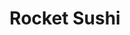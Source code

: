 ---
layout: place
title: "Rocket Sushi"
permalink: /california/san-francisco/rocket-sushi.html
stateAbbr: CA
stateName: California
cityName: San Francisco
seo:
  name: "Rocket Sushi"
  type: Restaurant
  links: http://www.rocketsushisf.com/
description: "Contemporary Japanese joint with a sushi train & patio seating, also preparing noodle & rice dishes. Rocket Sushi serves delicious sushi in San Francisco, California. Try fresh Japanese dishes for a great dining experience. Available for takeout, delivery, lunch, and dinner."
place_id: ChIJhecuAliBhYARyeSnN9PLdBE
photos:
  - name: >-
      places/ChIJhecuAliBhYARyeSnN9PLdBE/photos/AeeoHcLWPyyGoD-O652WsA9CkBB3gHE6kWb9IouU2RoazHv3SIjuod_aPJulkeaa8GQ41Ds9C6FkIcHGSBsrVAJxZHqN4wFA_sgXgg4JDlWUICZz05wIJ7wpyQlGbGbQQVlLL6fzvvGCGysEE50ANXrAPSJoHr-FDPkazGrQc7rDILGRMnrgWBdFzw37UUENeVBDRQc-hRFt1-id3kJo_pLnx44ELWdmgSG2PgnKWnpSqdQi8W0K38XtFtfmGFFyDPOVE7dEvbeUSa-gnZTuPSyqXXRX0dGvOPySSF6EwxfZpKc
    widthPx: 4032
    heightPx: 3024
    authorAttributions:
      - displayName: Rocket Sushi
        uri: https://maps.google.com/maps/contrib/112139519470676780537
        photoUri: >-
          https://lh3.googleusercontent.com/a-/ALV-UjWcWqDr1hWJwtE3N8NTl7RTNtk2Uf6Lkss3CW2PBGy9S6dyvqI=s100-p-k-no-mo
    flagContentUri: >-
      https://www.google.com/local/imagery/report/?cb_client=maps_api_places.places_api&image_key=!1e10!2sAF1QipO-W7dO-bD8YH2m0K5PUNJgk3GGNGIL78EDxSY&hl=en-US
    googleMapsUri: >-
      https://www.google.com/maps/place//data=!3m4!1e2!3m2!1sAF1QipO-W7dO-bD8YH2m0K5PUNJgk3GGNGIL78EDxSY!2e10!4m2!3m1!1s0x80858158022ee785:0x1174cbd337a7e4c9
  - name: >-
      places/ChIJhecuAliBhYARyeSnN9PLdBE/photos/AeeoHcLT5c_FtSFH_VgJjbUjcn1GQaPPND1xfv0undeBWLfMWhAnps2FNjclzuoiJQihqx6GDKJg6ySieT-IGhi1eKZKDFpUBBoe-Dzx3Nk8MSQwMeToXNUURHkB6-5yK9AJrxjc-AXjewdHe1xqseEd1q43l3Vh7nBL__X7Cy-ytZlpRtslsYMXx2pW53AJidI7fjjYjNLe-VMiqekEAB6vti3ztSSyp1-09xwwsDLnGzaZCcC7i-MGCcN6ZAUqv_NmLA-MUZ_6kKrthKgpmDPQgN7zntMuWafVge5n-gc4UPs
    widthPx: 800
    heightPx: 533
    authorAttributions:
      - displayName: Rocket Sushi
        uri: https://maps.google.com/maps/contrib/112139519470676780537
        photoUri: >-
          https://lh3.googleusercontent.com/a-/ALV-UjWcWqDr1hWJwtE3N8NTl7RTNtk2Uf6Lkss3CW2PBGy9S6dyvqI=s100-p-k-no-mo
    flagContentUri: >-
      https://www.google.com/local/imagery/report/?cb_client=maps_api_places.places_api&image_key=!1e10!2sAF1QipO_OhrVeRm5dlXY17oiJWyeTR2oixDtxOXFtwc&hl=en-US
    googleMapsUri: >-
      https://www.google.com/maps/place//data=!3m4!1e2!3m2!1sAF1QipO_OhrVeRm5dlXY17oiJWyeTR2oixDtxOXFtwc!2e10!4m2!3m1!1s0x80858158022ee785:0x1174cbd337a7e4c9
  - name: >-
      places/ChIJhecuAliBhYARyeSnN9PLdBE/photos/AeeoHcImRiUBojuyBMJhyjy3iO6CWfkqzGVatCH4olRk70lTLUnFyA66x684wOwDqnml5ENbrtOAgYmRRzT1YIEEdWmEuFSCnamTgnzIkY2meVj4BWFAUSHtjkZG4OcEE49ViD3tFLtBa7x3u7eQYqBqY4J5Y5GQ_iYv9wQO1QnX_1nPZJ2t5cKLso7Q-m4hJ8iQQ0sQwTtaMVcDudKsa8xa3DJwW5k-DQY6BQ3sVr_QqmOXummK2VnswHSGXgYyhdXGYDYS-Czhd_jCL2qEmZyBg-rcrUDRjOCaAYwnN5HRrQ0-C3QkT51HyH_qjOs9vWrKX7qO3edxKGW6OWzT8geOlAAKGa9OcHKJCsYm-8l3O6zxgjDgcSQMvmFCEMjmmhf0Qc2bf0MGNeG5gRhga3jtFu_oTIu3olL5K7NZXNvD_8XW40-d
    widthPx: 2268
    heightPx: 2267
    authorAttributions:
      - displayName: Brian Kennedy
        uri: https://maps.google.com/maps/contrib/107475167775762752157
        photoUri: >-
          https://lh3.googleusercontent.com/a-/ALV-UjVFjqMQeTAZScbNwnsivMyIXTBjwIpgIQ16JyWgRuA85Cw5-JdtDg=s100-p-k-no-mo
    flagContentUri: >-
      https://www.google.com/local/imagery/report/?cb_client=maps_api_places.places_api&image_key=!1e10!2sCIHM0ogKEICAgMCI27yR_wE&hl=en-US
    googleMapsUri: >-
      https://www.google.com/maps/place//data=!3m4!1e2!3m2!1sCIHM0ogKEICAgMCI27yR_wE!2e10!4m2!3m1!1s0x80858158022ee785:0x1174cbd337a7e4c9
  - name: >-
      places/ChIJhecuAliBhYARyeSnN9PLdBE/photos/AeeoHcIdkMFDg3tgKRXMPrHqDVCBL3Z3PwxLVRl_9MoylrNWsusPayBWZ87kiVvLvx27VJFd38UnJRWeH73uoU7KDmk3MYJunnoAyzhLXtSujAT2KhS7lg2JHLZGRG0SaNv1zaCkEBeT70Iyox3Gr1UFvIHqLt_5x553ZSYKPh-TC9oA6CYAWSTzP4VWEwSGu-h5tirIUuTPmNGz8n25S0Ab69Tnq2RwJbxHZXkWCmSAUeTfRXsjwSQ1Ix0csNOTmgZc36YXZLB3G4zgXHrnYQGEMqaxFtwd93DCwTVS3nc9qTE
    widthPx: 761
    heightPx: 429
    authorAttributions:
      - displayName: Rocket Sushi
        uri: https://maps.google.com/maps/contrib/112139519470676780537
        photoUri: >-
          https://lh3.googleusercontent.com/a-/ALV-UjWcWqDr1hWJwtE3N8NTl7RTNtk2Uf6Lkss3CW2PBGy9S6dyvqI=s100-p-k-no-mo
    flagContentUri: >-
      https://www.google.com/local/imagery/report/?cb_client=maps_api_places.places_api&image_key=!1e10!2sAF1QipPzqLr7keZXBMntHOxOho3Mh5q4UMmRQx8YQ-Y&hl=en-US
    googleMapsUri: >-
      https://www.google.com/maps/place//data=!3m4!1e2!3m2!1sAF1QipPzqLr7keZXBMntHOxOho3Mh5q4UMmRQx8YQ-Y!2e10!4m2!3m1!1s0x80858158022ee785:0x1174cbd337a7e4c9
  - name: >-
      places/ChIJhecuAliBhYARyeSnN9PLdBE/photos/AeeoHcKbLa-yFherzk--Hc0FHjBSkTKMoZYz-OzSPnUYKBAwdRJLIUPKei61Kx5UR8P93KkcOVqXja4dyE3c4Mr9t6juqyA2vJG31x8RaQMTqJbH_RalKv4X3NQL5NboOLL7ropkCipFGNtv7X37QqAXaVDpazqx0iBREdZy_y8lijOeJUENumi9MUIufmSI93Iy2TnR_AR3LVfoUkXg-vswTw87lItF3F7pd6j4Px5UBRGdwQwmisqUW4ukeEDESWJMzcIHzj8FnqF1t8ASjx2cyLfS4sowmftqyFb4KSDrnaQR6jpLEvTJWL9rbc7lY7xgSrgGQ_6zOBIutB-cat2UbrAN9ehOXRp5vWJk2xfzhT24l7fE8gyVZRxHhQUP-jXBsiV3Pg2w0FIizSFbCyeUmC0lS-OQ4-Oz6uFBYq2LmdMxnbOu
    widthPx: 2700
    heightPx: 4800
    authorAttributions:
      - displayName: Elijah Soria
        uri: https://maps.google.com/maps/contrib/113320241634778190253
        photoUri: >-
          https://lh3.googleusercontent.com/a-/ALV-UjVeTSUZWjmpayrW84uNayrah_3DQNiTFUh8x-ocBf69Ti6Dyy_o1Q=s100-p-k-no-mo
    flagContentUri: >-
      https://www.google.com/local/imagery/report/?cb_client=maps_api_places.places_api&image_key=!1e10!2sCIHM0ogKEICAgMDI2sz81wE&hl=en-US
    googleMapsUri: >-
      https://www.google.com/maps/place//data=!3m4!1e2!3m2!1sCIHM0ogKEICAgMDI2sz81wE!2e10!4m2!3m1!1s0x80858158022ee785:0x1174cbd337a7e4c9
  - name: >-
      places/ChIJhecuAliBhYARyeSnN9PLdBE/photos/AeeoHcKiaFYz5XmKqhfItwDQgOgUdC7CO1b-yPijMKTg-91SOsV2h6FxMhrIr90qmVehpBUghLHTo0BfCWaDrB8BP_rwpQrc-Pire8h27knGJaf4mkjVHZmdp1JydnJa3t_aQoe7UvJgg6-A0GULWI28f2TweeVf9Nccdww1FktrKOioAoOFCq8PDmdreCiFUhdeJqBbMMraRjeVC9jafh1Jy383lensTFRfHoPKhli45kD8yJKcvlZgSrsmAiK9aawkH3Z_8yADCYZqBFFGaOBsfjWInAK1fobI7g7xVTPAVMV0vFxwt-ByEeHT6EgXr8OzO_fEG7nUU33_7HsTFDk8nRYhdtc1V-9oSgcvWInhwS8xgy9Emw2kP8Ax-zFtThrkKE8shsfqUWLcx3Fj_X_OH5y_oPtRuVXLJAVbuyITBgZB6A
    widthPx: 3709
    heightPx: 3240
    authorAttributions:
      - displayName: Kenneth Leung
        uri: https://maps.google.com/maps/contrib/105074529566645374705
        photoUri: >-
          https://lh3.googleusercontent.com/a/ACg8ocLoV3CjLtQRcEl_xv4ofZu1dhZdg5gO_r3vJxbn3OzCtN_7CB9w=s100-p-k-no-mo
    flagContentUri: >-
      https://www.google.com/local/imagery/report/?cb_client=maps_api_places.places_api&image_key=!1e10!2sCIHM0ogKEICAgMDAqq3MaQ&hl=en-US
    googleMapsUri: >-
      https://www.google.com/maps/place//data=!3m4!1e2!3m2!1sCIHM0ogKEICAgMDAqq3MaQ!2e10!4m2!3m1!1s0x80858158022ee785:0x1174cbd337a7e4c9
  - name: >-
      places/ChIJhecuAliBhYARyeSnN9PLdBE/photos/AeeoHcINGaWEj27ihhDXJ-LZY6RQpV0OuzuyUk0BMOXe5YgCRF8cl0LFRwuIWIU_a7Eb_Bfuh3E4Z4FguNHIeNrvLH8tqynvi9qsTxLIu-WOzB3cebrcrHYavFiS9n8k0GLMBEIsqOD9Bhe5LRdAx6mXSRCsh_QdjT6hZ8LnlCzgyMreyR4eDXcQ8pF44wRxgDk8_LcSCmuCoHqpUyn7cW2tJXlc_FJ8B71WTFnlVfRObPryqT8j2j2OxFIF6tWmQAuOrbChme9J9-DtFskxVwhdGjNI5aS10qcroBnWDXcJ-N9yhj6eMnW1-YYueOsMGBwky9gmOvojldDDeakCvOctXX84vQHpPA6nO3ir533a-xItuFnGl7H1u7-lL-rEWaTx6skQ-eg9PlVzBx_bzykjl27bE7pE9pbrg97vimPE1ugqpQcx
    widthPx: 2560
    heightPx: 1920
    authorAttributions:
      - displayName: Chef Tony
        uri: https://maps.google.com/maps/contrib/107813554259316757255
        photoUri: >-
          https://lh3.googleusercontent.com/a-/ALV-UjV4eNYNMU-A09VgioLST0qBvhBTH1YPn14JMOXEbpgClfDC8Gg2=s100-p-k-no-mo
    flagContentUri: >-
      https://www.google.com/local/imagery/report/?cb_client=maps_api_places.places_api&image_key=!1e10!2sCIHM0ogKEICAgIDTuq_PtgE&hl=en-US
    googleMapsUri: >-
      https://www.google.com/maps/place//data=!3m4!1e2!3m2!1sCIHM0ogKEICAgIDTuq_PtgE!2e10!4m2!3m1!1s0x80858158022ee785:0x1174cbd337a7e4c9
  - name: >-
      places/ChIJhecuAliBhYARyeSnN9PLdBE/photos/AeeoHcKwi2E9_gLDCKRf0ZN7hvTAlYUaAZhWwaE4Y4CC_SglmCeYqHHdvyJv2Jgc4wuUFmOHIbt7OjOdVdHEjGhzHghzFoLOxCtNpf5XZr-Gv7NDU-xZsqhQym86F0A-Wl-Cvev7_pjsh3WNxzf-ZkuprrgyY6Rk11FtzuI6DUc1ROeuJEW4MVA2nA20vOfTqf3TaidUJVvc6k59MEmoUrPseEXy-NHYTCmS9XcvGB2c_Y08CrgjmcbE5kFIfM68NUzF0_LGHeVmNWv44EP-GBmAUHVUlp_mzH-ITEbWD9_8ztM
    widthPx: 800
    heightPx: 533
    authorAttributions:
      - displayName: Rocket Sushi
        uri: https://maps.google.com/maps/contrib/112139519470676780537
        photoUri: >-
          https://lh3.googleusercontent.com/a-/ALV-UjWcWqDr1hWJwtE3N8NTl7RTNtk2Uf6Lkss3CW2PBGy9S6dyvqI=s100-p-k-no-mo
    flagContentUri: >-
      https://www.google.com/local/imagery/report/?cb_client=maps_api_places.places_api&image_key=!1e10!2sAF1QipP46WyTRPBN_MNqVG7wsLpXQRiiR8xpixuuQ18&hl=en-US
    googleMapsUri: >-
      https://www.google.com/maps/place//data=!3m4!1e2!3m2!1sAF1QipP46WyTRPBN_MNqVG7wsLpXQRiiR8xpixuuQ18!2e10!4m2!3m1!1s0x80858158022ee785:0x1174cbd337a7e4c9
  - name: >-
      places/ChIJhecuAliBhYARyeSnN9PLdBE/photos/AeeoHcJ0hxPbPS9MQUGpubkNQIMsCbiamJjJ7oEgi9PHPhqBsbDAnV2PGHyiE6N21NVmW0G-mBZjKdzq9uauKBXnYxbGmlK1hL7YsL6tP9NSprF56Y0HhLeegJ9iJ6zOLEnRm-DfylyKs6tyU0As-ODOT5glsPWPfZfMlUEwUByMQ_f3s2MuxgVLJeU9lmfYimD9jq-2Xz71L1aIZj6WZmopUw75DM8Je8f5jcjldrz8VGq3lTCC2d6_BoeidJJXSOjbfvoPY7RRbCBr9ouHDUujbVWHcPvb3pGY_0eLdNsx8d3VXbIcC-VPHjLFW84aPhCimmixdRSaeehdk8VoKDxTJgBNeScCgaDxnNxyxjG3J2FFn83wPs0Ms804Mzglo2ImT9WKPjGK42AFQY5AgXJXos_cPS0wvMtAn1VrdEclW2Q
    widthPx: 4032
    heightPx: 3024
    authorAttributions:
      - displayName: Anelya
        uri: https://maps.google.com/maps/contrib/106858908421220149486
        photoUri: >-
          https://lh3.googleusercontent.com/a-/ALV-UjUzlGhe_5MwziiEFOXAD7xwSjBsjdqlGah7eMzxcunFdvT9R6Hrtw=s100-p-k-no-mo
    flagContentUri: >-
      https://www.google.com/local/imagery/report/?cb_client=maps_api_places.places_api&image_key=!1e10!2sCIHM0ogKEICAgIDjw53MOw&hl=en-US
    googleMapsUri: >-
      https://www.google.com/maps/place//data=!3m4!1e2!3m2!1sCIHM0ogKEICAgIDjw53MOw!2e10!4m2!3m1!1s0x80858158022ee785:0x1174cbd337a7e4c9
  - name: >-
      places/ChIJhecuAliBhYARyeSnN9PLdBE/photos/AeeoHcKWBh3UtJ13KF7iHjeFTVm22txJrMFiZa131pFnS8_yEBr9dITRPSxym4nc7e4GmPb5_-sxiTReY0KrP481s3OxJSfrgxy_QW4rx257xCj1jjQ7ALg-g5dQzrWOPsQbXFw_6X4afjLya-rEIGqxO-q54qQiZUa5uHgb7En4fpl86vr4hLkUFTlke3LQ_0zag4qJupUCXXL1n5Ajknq3ERD_QBsH8B4M5TaqYDFx-GrC6ox0by3lMoiECG4Q5AvmUcX2wI9NACz9MN_1tG1Wwm1DlMQBHPDT7COTwrhbOWcECnd6Ik0ZidJ6n0IlOGc7HsY4mXrbh--QxsHV0pIfPjTLp8RgtPOPYx4D-iPVcQeCJa5K1bQzDtamwIzt69mvfrOXJNR1BwYhEplv7A6HXufc3qH3ozVSfkQq1rIdWsjIhw
    widthPx: 3824
    heightPx: 2929
    authorAttributions:
      - displayName: Kenneth Leung
        uri: https://maps.google.com/maps/contrib/105074529566645374705
        photoUri: >-
          https://lh3.googleusercontent.com/a/ACg8ocLoV3CjLtQRcEl_xv4ofZu1dhZdg5gO_r3vJxbn3OzCtN_7CB9w=s100-p-k-no-mo
    flagContentUri: >-
      https://www.google.com/local/imagery/report/?cb_client=maps_api_places.places_api&image_key=!1e10!2sCIHM0ogKEICAgMDAqq3MKQ&hl=en-US
    googleMapsUri: >-
      https://www.google.com/maps/place//data=!3m4!1e2!3m2!1sCIHM0ogKEICAgMDAqq3MKQ!2e10!4m2!3m1!1s0x80858158022ee785:0x1174cbd337a7e4c9
address: 1695 Market St, San Francisco, CA 94103, USA
street: 1695 Market St
city: San Francisco
state: CA
zip: '94103'
country: USA
neighborhood: SoMa
latitude: '37.772563'
longitude: '-122.421972'
accessibility_options:
  wheelchairAccessibleEntrance: true
  wheelchairAccessibleRestroom: true
  wheelchairAccessibleSeating: true
business_status: OPERATIONAL
name: Rocket Sushi
google_maps_links:
  directionsUri: >-
    https://www.google.com/maps/dir//''/data=!4m7!4m6!1m1!4e2!1m2!1m1!1s0x80858158022ee785:0x1174cbd337a7e4c9!3e0
  placeUri: https://maps.google.com/?cid=1257854303975498953
  writeAReviewUri: >-
    https://www.google.com/maps/place//data=!4m3!3m2!1s0x80858158022ee785:0x1174cbd337a7e4c9!12e1
  reviewsUri: >-
    https://www.google.com/maps/place//data=!4m4!3m3!1s0x80858158022ee785:0x1174cbd337a7e4c9!9m1!1b1
  photosUri: >-
    https://www.google.com/maps/place//data=!4m3!3m2!1s0x80858158022ee785:0x1174cbd337a7e4c9!10e5
primary_type: Japanese Restaurant
opening_hours:
  regular: null
  current: null
secondary_opening_hours:
  regular:
    weekdayDescriptions: null
    type: null
  current:
    weekdayDescriptions: null
    type: null
phone: (415) 872-9368
price_level: PRICE_LEVEL_MODERATE
price_range: $30 &ndash; $50
rating: '4.5'
rating_count: 489
website: http://www.rocketsushisf.com/
reviews:
  - name: >-
      places/ChIJhecuAliBhYARyeSnN9PLdBE/reviews/ChdDSUhNMG9nS0VJQ0FnSUNmdXFTV3lnRRAB
    relativePublishTimeDescription: 3 months ago
    rating: 5
    text:
      text: >-
        Clean establishment, attentive service and large portions!  Sushi is
        fresh and it’s delivered to your table via a rocket!  Half the fun is
        playing with the tech to order and receive your food.   Indoor and
        outdoor seating available.
      languageCode: en
    originalText:
      text: >-
        Clean establishment, attentive service and large portions!  Sushi is
        fresh and it’s delivered to your table via a rocket!  Half the fun is
        playing with the tech to order and receive your food.   Indoor and
        outdoor seating available.
      languageCode: en
    authorAttribution:
      displayName: lonnell williams
      uri: https://www.google.com/maps/contrib/106713407141544407989/reviews
      photoUri: >-
        https://lh3.googleusercontent.com/a-/ALV-UjVXejhhbJeNXofoVq-NDo-bl6MyVb-tIiJiQghLriQMoVdgZrPxsQ=s128-c0x00000000-cc-rp-mo-ba4
    publishTime: '2024-12-28T08:02:03.959760Z'
    flagContentUri: >-
      https://www.google.com/local/review/rap/report?postId=ChdDSUhNMG9nS0VJQ0FnSUNmdXFTV3lnRRAB&d=17924085&t=1
    googleMapsUri: >-
      https://www.google.com/maps/reviews/data=!4m6!14m5!1m4!2m3!1sChdDSUhNMG9nS0VJQ0FnSUNmdXFTV3lnRRAB!2m1!1s0x80858158022ee785:0x1174cbd337a7e4c9
  - name: >-
      places/ChIJhecuAliBhYARyeSnN9PLdBE/reviews/ChZDSUhNMG9nS0VJQ0FnTUR3eHR2N0dnEAE
    relativePublishTimeDescription: 2 weeks ago
    rating: 5
    text:
      text: >-
        I had dinner here on a Thursday evening. We were seated immediately and
        were immediately taken with the cool tablet that you use to order food
        and the "rocket sleds" that deliver the food. In addition to the
        ingenious and fun aspects of the restaurant, the star of the show was
        the food. I've had sushi all over the world, including many times in
        Japan, and I can honestly say that I've never had nigiri with such
        generous portions of totally fresh fish. Granted, the prices are
        relatively high (like $14 for two pieces) but given that you're getting
        about double the fish you'd normally see on a piece of nigiri, I think
        it's a fair price.


        In addition to nigiri, we had a couple of rolls and miso soup. All was
        top notch. If you're looking for a fun place to have truly amazing
        sushi, this is your place. Highly recommended!
      languageCode: en
    originalText:
      text: >-
        I had dinner here on a Thursday evening. We were seated immediately and
        were immediately taken with the cool tablet that you use to order food
        and the "rocket sleds" that deliver the food. In addition to the
        ingenious and fun aspects of the restaurant, the star of the show was
        the food. I've had sushi all over the world, including many times in
        Japan, and I can honestly say that I've never had nigiri with such
        generous portions of totally fresh fish. Granted, the prices are
        relatively high (like $14 for two pieces) but given that you're getting
        about double the fish you'd normally see on a piece of nigiri, I think
        it's a fair price.


        In addition to nigiri, we had a couple of rolls and miso soup. All was
        top notch. If you're looking for a fun place to have truly amazing
        sushi, this is your place. Highly recommended!
      languageCode: en
    authorAttribution:
      displayName: Mark Ehr
      uri: https://www.google.com/maps/contrib/117107679043731800175/reviews
      photoUri: >-
        https://lh3.googleusercontent.com/a-/ALV-UjWPU022n7Tm7Tqbtu8h6gxxBOecWhAbtxqX9pUHJ2S9_H-Rq7gk=s128-c0x00000000-cc-rp-mo-ba3
    publishTime: '2025-03-25T15:03:25.640453Z'
    flagContentUri: >-
      https://www.google.com/local/review/rap/report?postId=ChZDSUhNMG9nS0VJQ0FnTUR3eHR2N0dnEAE&d=17924085&t=1
    googleMapsUri: >-
      https://www.google.com/maps/reviews/data=!4m6!14m5!1m4!2m3!1sChZDSUhNMG9nS0VJQ0FnTUR3eHR2N0dnEAE!2m1!1s0x80858158022ee785:0x1174cbd337a7e4c9
  - name: >-
      places/ChIJhecuAliBhYARyeSnN9PLdBE/reviews/ChZDSUhNMG9nS0VJQ0FnSUREcHBiQkpBEAE
    relativePublishTimeDescription: 12 months ago
    rating: 5
    text:
      text: >-
        This place is great. I don't even know why they have servers. We'll I
        understand why they have them. Anyway, service was helpful and on top of
        it. You order off a tablet at the table and your food arrives on a
        rocket train to your table. It was way cool. Recommend going just to
        watch that. They also had vegan rolls and other options for vegan.

        I ordered the Candle Stick roll and an amazing Golden Spicy Tuna roll.
      languageCode: en
    originalText:
      text: >-
        This place is great. I don't even know why they have servers. We'll I
        understand why they have them. Anyway, service was helpful and on top of
        it. You order off a tablet at the table and your food arrives on a
        rocket train to your table. It was way cool. Recommend going just to
        watch that. They also had vegan rolls and other options for vegan.

        I ordered the Candle Stick roll and an amazing Golden Spicy Tuna roll.
      languageCode: en
    authorAttribution:
      displayName: Tony B
      uri: https://www.google.com/maps/contrib/105125751291231089218/reviews
      photoUri: >-
        https://lh3.googleusercontent.com/a/ACg8ocIxoYgsel-NdX4ImZl--Xz89CDyloN6jkbwdsC9S23VdB2jEw=s128-c0x00000000-cc-rp-mo-ba4
    publishTime: '2024-04-13T23:27:20.073523Z'
    flagContentUri: >-
      https://www.google.com/local/review/rap/report?postId=ChZDSUhNMG9nS0VJQ0FnSUREcHBiQkpBEAE&d=17924085&t=1
    googleMapsUri: >-
      https://www.google.com/maps/reviews/data=!4m6!14m5!1m4!2m3!1sChZDSUhNMG9nS0VJQ0FnSUREcHBiQkpBEAE!2m1!1s0x80858158022ee785:0x1174cbd337a7e4c9
  - name: >-
      places/ChIJhecuAliBhYARyeSnN9PLdBE/reviews/ChZDSUhNMG9nS0VJQ0FnTUNJMjd5UlB3EAE
    relativePublishTimeDescription: a week ago
    rating: 4
    text:
      text: >-
        For ambience, you will be dining in bright,  functional lighting next to
        a long table covered in the supplies needed to prepare delivery orders,
        but the food is truly great
      languageCode: en
    originalText:
      text: >-
        For ambience, you will be dining in bright,  functional lighting next to
        a long table covered in the supplies needed to prepare delivery orders,
        but the food is truly great
      languageCode: en
    authorAttribution:
      displayName: Brian Kennedy
      uri: https://www.google.com/maps/contrib/107475167775762752157/reviews
      photoUri: >-
        https://lh3.googleusercontent.com/a-/ALV-UjVFjqMQeTAZScbNwnsivMyIXTBjwIpgIQ16JyWgRuA85Cw5-JdtDg=s128-c0x00000000-cc-rp-mo-ba3
    publishTime: '2025-04-04T22:07:03.975981Z'
    flagContentUri: >-
      https://www.google.com/local/review/rap/report?postId=ChZDSUhNMG9nS0VJQ0FnTUNJMjd5UlB3EAE&d=17924085&t=1
    googleMapsUri: >-
      https://www.google.com/maps/reviews/data=!4m6!14m5!1m4!2m3!1sChZDSUhNMG9nS0VJQ0FnTUNJMjd5UlB3EAE!2m1!1s0x80858158022ee785:0x1174cbd337a7e4c9
  - name: >-
      places/ChIJhecuAliBhYARyeSnN9PLdBE/reviews/ChZDSUhNMG9nS0VJQ0FnSURYbklLNllREAE
    relativePublishTimeDescription: 5 months ago
    rating: 4
    text:
      text: >-
        Lunch on Sunday last week for party of two. Sashimi was tasty and looked
        fresh. Love their raw fatty tuna, 4 large slices with each one scored in
        diamond pattern for better easier enjoyment. Unagi nigiri and toro
        nigiri were huge, not the typical one bite size. Also had two
        appetizers, fried calamari and tempura platter but they were a bit too
        greasy I found. Servers checked in with us several times during our meal
        and refilled our tea and ginger. Will dine again.
      languageCode: en
    originalText:
      text: >-
        Lunch on Sunday last week for party of two. Sashimi was tasty and looked
        fresh. Love their raw fatty tuna, 4 large slices with each one scored in
        diamond pattern for better easier enjoyment. Unagi nigiri and toro
        nigiri were huge, not the typical one bite size. Also had two
        appetizers, fried calamari and tempura platter but they were a bit too
        greasy I found. Servers checked in with us several times during our meal
        and refilled our tea and ginger. Will dine again.
      languageCode: en
    authorAttribution:
      displayName: Jacqueline Liu
      uri: https://www.google.com/maps/contrib/100548539746734492673/reviews
      photoUri: >-
        https://lh3.googleusercontent.com/a-/ALV-UjUo2KMphvXA__KxHeKrtP7wFD38lujqaagy4TOaCPmAy3X68rou=s128-c0x00000000-cc-rp-mo-ba2
    publishTime: '2024-10-25T01:13:25.108224Z'
    flagContentUri: >-
      https://www.google.com/local/review/rap/report?postId=ChZDSUhNMG9nS0VJQ0FnSURYbklLNllREAE&d=17924085&t=1
    googleMapsUri: >-
      https://www.google.com/maps/reviews/data=!4m6!14m5!1m4!2m3!1sChZDSUhNMG9nS0VJQ0FnSURYbklLNllREAE!2m1!1s0x80858158022ee785:0x1174cbd337a7e4c9
parking_options:
  freeParkingLot: false
  freeStreetParking: true
  valetParking: false
payment_options:
  acceptsCreditCards: true
  acceptsDebitCards: true
  acceptsCashOnly: false
  acceptsNfc: true
allow_dogs: null
curbside_pickup: null
delivery: true
dine_in: true
good_for_children: true
good_for_groups: null
good_for_sports: true
live_music: false
menu_for_children: false
outdoor_seating: true
reservable: true
restroom: true
serves_beer: true
serves_breakfast: false
serves_brunch: false
serves_cocktails: false
serves_coffee: false
serves_dinner: true
serves_dessert: true
serves_lunch: true
serves_vegetarian_food: true
serves_wine: true
takeout: true
summary: >-
  Contemporary Japanese joint with a sushi train & patio seating, also preparing
  noodle & rice dishes.

---